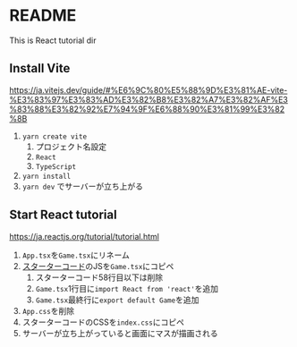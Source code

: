 # README

This is React tutorial dir

## Install Vite

<https://ja.vitejs.dev/guide/#%E6%9C%80%E5%88%9D%E3%81%AE-vite-%E3%83%97%E3%83%AD%E3%82%B8%E3%82%A7%E3%82%AF%E3%83%88%E3%82%92%E7%94%9F%E6%88%90%E3%81%99%E3%82%8B>

1. `yarn create vite`
   1. プロジェクト名設定
   2. `React`
   3. `TypeScript`
2. `yarn install`
3. `yarn dev` でサーバーが立ち上がる

## Start React tutorial

<https://ja.reactjs.org/tutorial/tutorial.html>

1. `App.tsx`を`Game.tsx`にリネーム
2. [スターターコード](https://codepen.io/gaearon/pen/oWWQNa?editors=0010)のJSを`Game.tsx`にコピペ
   1. スターターコード58行目以下は削除
   2. `Game.tsx`1行目に`import React from 'react'`を追加
   3. `Game.tsx`最終行に`export default Game`を追加
3. `App.css`を削除
4. スターターコードのCSSを`index.css`にコピペ
5. サーバーが立ち上がっていると画面にマスが描画される
